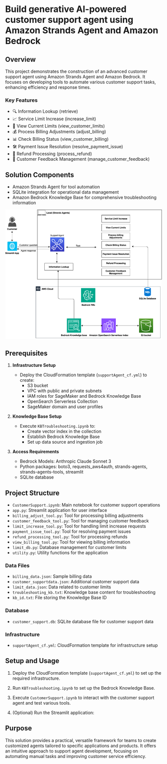 # Build generative AI-powered customer support agent using Amazon Strands Agent and Amazon Bedrock

## Overview

This project demonstrates the construction of an advanced customer support agent using Amazon Strands Agent and Amazon Bedrock. It focuses on developing tools to automate various customer support tasks, enhancing efficiency and response times.

### Key Features

- 🔍 Information Lookup (retrieve)
- 📈 Service Limit Increase (increase_limit)
- 👀 View Current Limits (view_customer_limits)
- 💰 Process Billing Adjustments (adjust_billing)
- 📊 Check Billing Status (view_customer_billing)
- 🛠️ Payment Issue Resolution (resolve_payment_issue)
- 💸 Refund Processing (process_refund)
- 📝 Customer Feedback Management (manage_customer_feedback)

## Solution Components

- Amazon Strands Agent for tool automation
- SQLite integration for operational data management
- Amazon Bedrock Knowledge Base for comprehensive troubleshooting information



![Architecture Diagram](architecture_diagram.png)



## Prerequisites

1. **Infrastructure Setup**
   - Deploy the CloudFormation template (`supportAgent_cf.yml`) to create:
     - S3 bucket
     - VPC with public and private subnets
     - IAM roles for SageMaker and Bedrock Knowledge Base
     - OpenSearch Serverless Collection
     - SageMaker domain and user profiles

2. **Knowledge Base Setup**
   - Execute `KBTroubleshooting.ipynb` to:
     - Create vector index in the collection
     - Establish Bedrock Knowledge Base
     - Set up data source and ingestion job

3. **Access Requirements**
   - Bedrock Models: Anthropic Claude Sonnet 3
   - Python packages: boto3, requests_aws4auth, strands-agents, strands-agents-tools, streamlit
   - SQLite database

## Project Structure

- `CustomerSupport.ipynb`: Main notebook for customer support operations
- `app.py`: Streamlit application for user interface
- `billing_adjust_tool.py`: Tool for processing billing adjustments
- `customer_feedback_tool.py`: Tool for managing customer feedback
- `limit_increase_tool.py`: Tool for handling limit increase requests
- `payment_issue_tool.py`: Tool for resolving payment issues
- `refund_processing_tool.py`: Tool for processing refunds
- `view_billing_tool.py`: Tool for viewing billing information
- `limit_db.py`: Database management for customer limits
- `utility.py`: Utility functions for the application

### Data Files
- `billing_data.json`: Sample billing data
- `customer_supportdata.json`: Additional customer support data
- `limit_data.json`: Data related to customer limits
- `troubleshooting_kb.txt`: Knowledge base content for troubleshooting
- `kb_id.txt`: File storing the Knowledge Base ID

### Database
- `customer_support.db`: SQLite database file for customer support data

### Infrastructure
- `supportAgent_cf.yml`: CloudFormation template for infrastructure setup

## Setup and Usage

1. Deploy the CloudFormation template (`supportAgent_cf.yml`) to set up the required infrastructure.

2. Run `KBTroubleshooting.ipynb` to set up the Bedrock Knowledge Base.

3. Execute `CustomerSupport.ipynb` to interact with the customer support agent and test various tools.

4. (Optional) Run the Streamlit application:

## Purpose

This solution provides a practical, versatile framework for teams to create customized agents tailored to specific applications and products. It offers an intuitive approach to support agent development, focusing on automating manual tasks and improving customer service efficiency.


